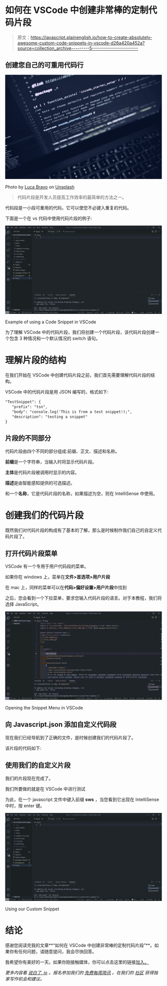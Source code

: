 # 如何在 VSCode 中创建非常棒的定制代码片段

> 原文：<https://javascript.plainenglish.io/how-to-create-absolutely-awesome-custom-code-snippets-in-vscode-d26a420a452a?source=collection_archive---------5----------------------->

## 创建您自己的可重用代码行

![](img/c24698ad1baf9c8dde43fb66194267f7.png)

Photo by [Luca Bravo](https://unsplash.com/@lucabravo?utm_source=medium&utm_medium=referral) on [Unsplash](https://unsplash.com?utm_source=medium&utm_medium=referral)

> 代码片段是开发人员提高工作效率的最简单的方法之一。

代码段是一小段可重用的代码，它可以使您不必键入重复的代码。

下面是一个在 vs 代码中使用代码片段的例子:

![](img/119bca4a2d629f6b2214f4d2a62e48f5.png)

Example of using a Code Snippet in VSCode

为了理解 VSCode 中的代码片段，我们将创建一个代码片段，该代码片段创建一个包含 3 种情况和一个默认情况的 switch 语句。

# 理解片段的结构

在我们开始在 VSCode 中创建代码片段之前，我们首先需要理解代码片段的结构。

VSCode 中的代码片段是用 JSON 编写的，格式如下:

```
"TestSnippet": {
   "prefix": "tsn",
   "body": "console.log('This is from a test snippet!);",
   "description": "testing a snippet"
}
```

## 片段的不同部分

代码片段由四个不同的部分组成:前缀、正文、描述和名称。

**前缀**是一个字符串，当输入时将显示代码片段。

**主体**是代码片段被调用时显示的内容。

**描述**是由智能感知提供的可选描述。

和一个**名称**，它是代码片段的名称，如果描述为空，则在 IntelliSense 中使用。

# 创建我们的代码片段

既然我们对代码片段的构成有了基本的了解，那么是时候制作我们自己的自定义代码片段了。

## 打开代码片段菜单

VSCode 有一个专用于用户代码段的菜单。

如果你在 windows 上，菜单在**文件>首选项>用户片段**

在 mac 上，同样的菜单可以在**代码>偏好设置>用户片段**中找到

之后，您会看到一个下拉菜单，要求您输入代码片段的语言。对于本教程，我们将选择 JavaScript。

![](img/abaeb5a63c971d43128cd20fd741b985.png)

Opening the Snippet Menu in VSCode

## 向 Javascript.json 添加自定义代码段

现在我们已经导航到了正确的文件，是时候创建我们的代码片段了。

该片段的代码如下:

## 使用我们的自定义片段

我们的片段现在完成了。

我们所要做的就是在 VSCode 中进行测试

为此，在一个 javascript 文件中键入前缀 **sws** ，当您看到它出现在 IntelliSense 中时，按 enter 键。

![](img/787302800e4475ea5400ba3f5159d05d.png)

Using our Custom Snippet

# 结论

感谢您阅读完我的文章**“如何在 VSCode 中创建非常棒的定制代码片段”**。如果你有任何问题，请随意提问，我会尽快回答。

我希望你有美好的一天。如果你刚接触媒体，你可以点击这里的链接[加入。](https://bookeraziz.medium.com/membership)

*更多内容看* [*说白了. io*](http://plainenglish.io/) *。报名参加我们的* [*免费每周简讯*](http://newsletter.plainenglish.io/) *。在我们的* [*社区*](https://discord.gg/GtDtUAvyhW) *获得独家写作机会和建议。*